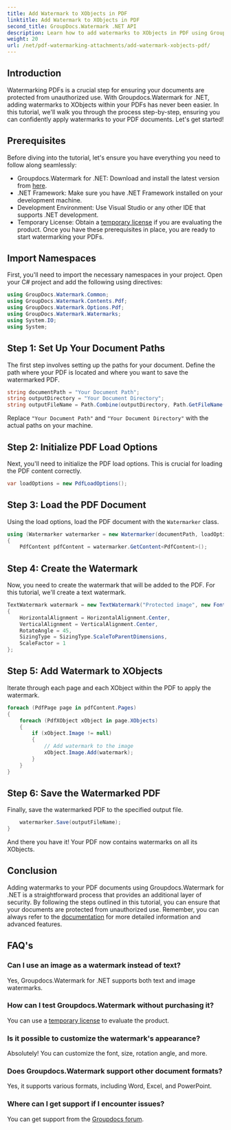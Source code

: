 ```yaml
---
title: Add Watermark to XObjects in PDF
linktitle: Add Watermark to XObjects in PDF
second_title: GroupDocs.Watermark .NET API
description: Learn how to add watermarks to XObjects in PDF using Groupdocs.Watermark for .NET. Follow our step-by-step guide for easy implementation.
weight: 20
url: /net/pdf-watermarking-attachments/add-watermark-xobjects-pdf/
---
```

## Introduction
Watermarking PDFs is a crucial step for ensuring your documents are protected from unauthorized use. With Groupdocs.Watermark for .NET, adding watermarks to XObjects within your PDFs has never been easier. In this tutorial, we'll walk you through the process step-by-step, ensuring you can confidently apply watermarks to your PDF documents. Let's get started!
## Prerequisites
Before diving into the tutorial, let's ensure you have everything you need to follow along seamlessly:
- Groupdocs.Watermark for .NET: Download and install the latest version from [here](https://releases.groupdocs.com/Watermark/net/).
- .NET Framework: Make sure you have .NET Framework installed on your development machine.
- Development Environment: Use Visual Studio or any other IDE that supports .NET development.
- Temporary License: Obtain a [temporary license](https://purchase.groupdocs.com/temporary-license/) if you are evaluating the product.
Once you have these prerequisites in place, you are ready to start watermarking your PDFs.
## Import Namespaces
First, you'll need to import the necessary namespaces in your project. Open your C# project and add the following using directives:
```csharp
using GroupDocs.Watermark.Common;
using GroupDocs.Watermark.Contents.Pdf;
using GroupDocs.Watermark.Options.Pdf;
using GroupDocs.Watermark.Watermarks;
using System.IO;
using System;
```
## Step 1: Set Up Your Document Paths
The first step involves setting up the paths for your document. Define the path where your PDF is located and where you want to save the watermarked PDF.
```csharp
string documentPath = "Your Document Path";
string outputDirectory = "Your Document Directory";
string outputFileName = Path.Combine(outputDirectory, Path.GetFileName(documentPath));
```
Replace `"Your Document Path"` and `"Your Document Directory"` with the actual paths on your machine.
## Step 2: Initialize PDF Load Options
Next, you'll need to initialize the PDF load options. This is crucial for loading the PDF content correctly.
```csharp
var loadOptions = new PdfLoadOptions();
```
## Step 3: Load the PDF Document
Using the load options, load the PDF document with the `Watermarker` class.
```csharp
using (Watermarker watermarker = new Watermarker(documentPath, loadOptions))
{
    PdfContent pdfContent = watermarker.GetContent<PdfContent>();
```
## Step 4: Create the Watermark
Now, you need to create the watermark that will be added to the PDF. For this tutorial, we'll create a text watermark.
```csharp
TextWatermark watermark = new TextWatermark("Protected image", new Font("Arial", 8))
{
    HorizontalAlignment = HorizontalAlignment.Center,
    VerticalAlignment = VerticalAlignment.Center,
    RotateAngle = 45,
    SizingType = SizingType.ScaleToParentDimensions,
    ScaleFactor = 1
};
```
## Step 5: Add Watermark to XObjects
Iterate through each page and each XObject within the PDF to apply the watermark.
```csharp
foreach (PdfPage page in pdfContent.Pages)
{
    foreach (PdfXObject xObject in page.XObjects)
    {
        if (xObject.Image != null)
        {
            // Add watermark to the image
            xObject.Image.Add(watermark);
        }
    }
}
```
## Step 6: Save the Watermarked PDF
Finally, save the watermarked PDF to the specified output file.
```csharp
    watermarker.Save(outputFileName);
}
```
And there you have it! Your PDF now contains watermarks on all its XObjects.
## Conclusion
Adding watermarks to your PDF documents using Groupdocs.Watermark for .NET is a straightforward process that provides an additional layer of security. By following the steps outlined in this tutorial, you can ensure that your documents are protected from unauthorized use. Remember, you can always refer to the [documentation](https://tutorials.groupdocs.com/Watermark/net/) for more detailed information and advanced features.
## FAQ's
### Can I use an image as a watermark instead of text?
Yes, Groupdocs.Watermark for .NET supports both text and image watermarks.
### How can I test Groupdocs.Watermark without purchasing it?
You can use a [temporary license](https://purchase.groupdocs.com/temporary-license/) to evaluate the product.
### Is it possible to customize the watermark's appearance?
Absolutely! You can customize the font, size, rotation angle, and more.
### Does Groupdocs.Watermark support other document formats?
Yes, it supports various formats, including Word, Excel, and PowerPoint.
### Where can I get support if I encounter issues?
You can get support from the [Groupdocs forum](https://forum.groupdocs.com/c/watermark/19).